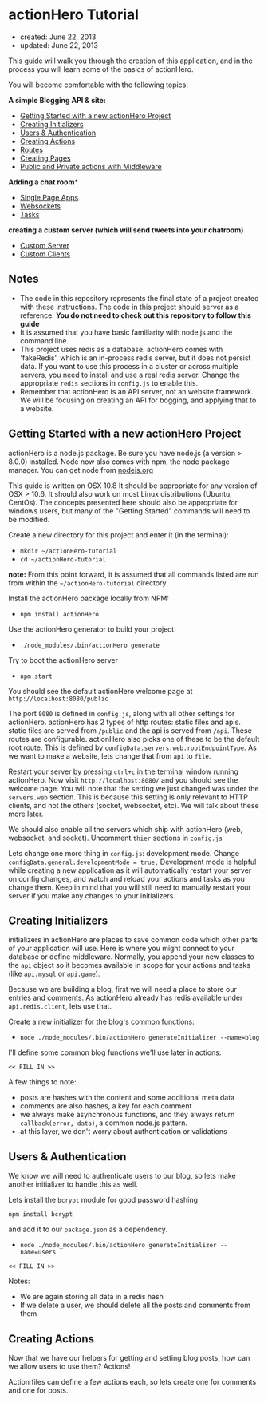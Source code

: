 # actionHero Tutorial
- created: June 22, 2013
- updated: June 22, 2013

This guide will walk you through the creation of this application, and in the process you will learn some of the basics of actionHero.

You will become comfortable with the following topics:

**A simple Blogging API & site:**
- [Getting Started with a new actionHero Project]()
- [Creating Initializers]()
- [Users & Authentication]()
- [Creating Actions]()
- [Routes]()
- [Creating Pages]()
- [Public and Private actions with Middleware]()

**Adding a chat room***
- [Single Page Apps]()
- [Websockets]()
- [Tasks]()

**creating a custom server (which will send tweets into your chatroom)**
- [Custom Server]()
- [Custom Clients]()

## Notes

- The code in this repository represents the final state of a project created with these instructions.  The code in this project should server as a reference.  **You do not need to check out this repository to follow this guide**
- It is assumed that you have basic familiarity with node.js and the command line.
- This project uses redis as a database.  actionHero comes with 'fakeRedis', which is an in-process redis server, but it does not persist data.  If you want to use this process in a cluster or across multiple servers, you need to install and use a real redis server.  Change the appropriate `redis` sections in `config.js` to enable this.
- Remember that actionHero is an API server, not an website framework.  We will be focusing on creating an API for bogging, and applying that to a website. 

## Getting Started with a new actionHero Project

actionHero is a node.js package.  Be sure you have node.js (a version > 8.0.0) installed.  Node now also comes with npm, the node package manager.  You can get node from [nodejs.org](http://nodejs.org/)

This guide is written on OSX 10.8  It should be appropriate for any version of OSX > 10.6.  It should also work on most Linux distributions (Ubuntu, CentOs).  The concepts presented here should also be appropriate for windows users, but many of the "Getting Started" commands will need to be modified.  

Create a new directory for this project and enter it (in the terminal): 

- `mkdir ~/actionHero-tutorial`
- `cd ~/actionHero-tutorial`

**note:** From this point forward, it is assumed that all commands listed are run from within the `~/actionHero-tutorial` directory.

Install the actionHero package locally from NPM:

- `npm install actionHero`

Use the actionHero generator to build your project

- `./node_modules/.bin/actionHero generate`

Try to boot the actionHero server

- `npm start` 

You should see the default actionHero welcome page at `http://localhost:8080/public`

The port `8080` is defined in `config.js`, along with all other settings for actionHero.  actionHero has 2 types of http routes: static files and apis.  static files are served from `/public` and the api is served from `/api`.  These routes are configurable.  actionHero also picks one of these to be the default root route.  This is defined by `configData.servers.web.rootEndpointType`.  As we want to make a website, lets change that from `api` to `file`.

Restart your server by pressing `ctrl+c` in the terminal window running actionHero.  Now visit `http://localhost:8080/` and you should see the welcome page.  You will note that the setting we just changed was under the `servers.web` section.  This is because this setting is only relevant to HTTP clients, and not the others (socket, websocket, etc).  We will talk about these more later.

We should also enable all the servers which ship with actionHero (web, websocket, and socket).  Uncomment `thier` sections in `config.js`

Lets change one more thing in `config.js`: development mode.  Change `configData.general.developmentMode = true;`  Development mode is helpful while creating a new application as it will automatically restart your server on config changes, and watch and reload your actions and tasks as you change them.  Keep in mind that you will still need to manually restart your server if you make any changes to your initializers. 

## Creating Initializers

initializers in actionHero are places to save common code which other parts of your application will use.  Here is where you might connect to your database or define middleware.  Normally, you append your new classes to the `api` object so it becomes available in scope for your actions and tasks (like `api.mysql` or `api.game`).

Because we are building a blog, first we will need a place to store our entries and comments.  As actionHero already has redis available under `api.redis.client`, lets use that.

Create a new initializer for the blog's common functions:

- `node ./node_modules/.bin/actionHero generateInitializer --name=blog`

I'll define some common blog functions we'll use later in actions:

```javascripot
<< FILL IN >>
```

A few things to note:
- posts are hashes with the content and some additional meta data
- comments are also hashes, a key for each comment
- we always make asynchronous functions, and they always return `callback(error, data)`, a common node.js pattern.
- at this layer, we don't worry about authentication or validations

## Users & Authentication 

We know we will need to authenticate users to our blog, so lets make another initializer to handle this as well.

Lets install the `bcrypt` module for good password hashing

`npm install bcrypt`

and add it to our `package.json` as a dependency.

- `node ./node_modules/.bin/actionHero generateInitializer --name=users`

```javascripot
<< FILL IN >>
```

Notes:
- We are again storing all data in a redis hash 
- If we delete a user, we should delete all the posts and comments from them

## Creating Actions

Now that we have our helpers for getting and setting blog posts, how can we allow users to use them?  Actions!

Action files can define a few actions each, so lets create one for comments and one for posts.
